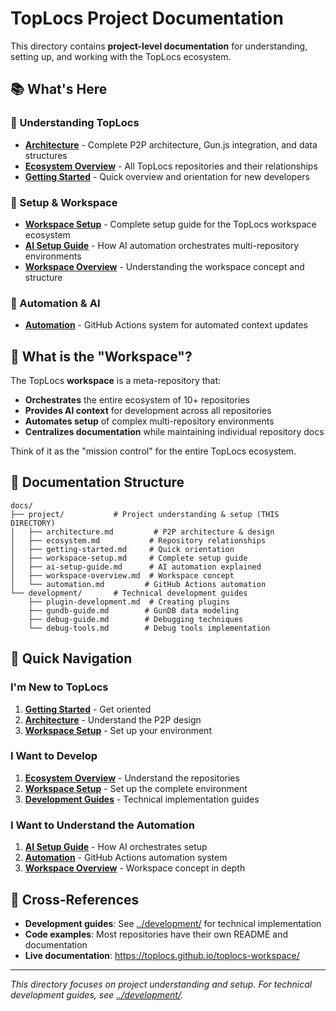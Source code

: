 # TopLocs Project Documentation

This directory contains **project-level documentation** for understanding, setting up, and working with the TopLocs ecosystem.

## 📚 What's Here

### 🎯 Understanding TopLocs
- **[Architecture](./architecture.md)** - Complete P2P architecture, Gun.js integration, and data structures
- **[Ecosystem Overview](./ecosystem.md)** - All TopLocs repositories and their relationships
- **[Getting Started](./getting-started.md)** - Quick overview and orientation for new developers

### 🚀 Setup & Workspace
- **[Workspace Setup](./workspace-setup.md)** - Complete setup guide for the TopLocs workspace ecosystem
- **[AI Setup Guide](./ai-setup-guide.md)** - How AI automation orchestrates multi-repository environments
- **[Workspace Overview](./workspace-overview.md)** - Understanding the workspace concept and structure

### 🤖 Automation & AI
- **[Automation](./automation.md)** - GitHub Actions system for automated context updates

## 🤔 What is the "Workspace"?

The TopLocs **workspace** is a meta-repository that:
- **Orchestrates** the entire ecosystem of 10+ repositories
- **Provides AI context** for development across all repositories
- **Automates setup** of complex multi-repository environments
- **Centralizes documentation** while maintaining individual repository docs

Think of it as the "mission control" for the entire TopLocs ecosystem.

## 📁 Documentation Structure

```
docs/
├── project/           # Project understanding & setup (THIS DIRECTORY)
│   ├── architecture.md         # P2P architecture & design
│   ├── ecosystem.md           # Repository relationships
│   ├── getting-started.md     # Quick orientation
│   ├── workspace-setup.md     # Complete setup guide
│   ├── ai-setup-guide.md      # AI automation explained
│   ├── workspace-overview.md  # Workspace concept
│   └── automation.md         # GitHub Actions automation
└── development/       # Technical development guides
    ├── plugin-development.md  # Creating plugins
    ├── gundb-guide.md        # GunDB data modeling
    ├── debug-guide.md        # Debugging techniques
    └── debug-tools.md        # Debug tools implementation
```

## 🎯 Quick Navigation

### I'm New to TopLocs
1. **[Getting Started](./getting-started.md)** - Get oriented
2. **[Architecture](./architecture.md)** - Understand the P2P design
3. **[Workspace Setup](./workspace-setup.md)** - Set up your environment

### I Want to Develop
1. **[Ecosystem Overview](./ecosystem.md)** - Understand the repositories
2. **[Workspace Setup](./workspace-setup.md)** - Set up the complete environment
3. **[Development Guides](../development/)** - Technical implementation guides

### I Want to Understand the Automation
1. **[AI Setup Guide](./ai-setup-guide.md)** - How AI orchestrates setup
2. **[Automation](./automation.md)** - GitHub Actions automation system
3. **[Workspace Overview](./workspace-overview.md)** - Workspace concept in depth

## 🔗 Cross-References

- **Development guides**: See [../development/](../development/) for technical implementation
- **Code examples**: Most repositories have their own README and documentation
- **Live documentation**: https://toplocs.github.io/toplocs-workspace/

---

*This directory focuses on project understanding and setup. For technical development guides, see [../development/](../development/).*